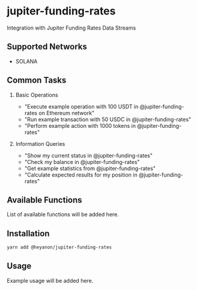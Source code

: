 # jupiter-funding-rates

Integration with Jupiter Funding Rates Data Streams

## Supported Networks

- SOLANA

## Common Tasks

1. Basic Operations
   - "Execute example operation with 100 USDT in @jupiter-funding-rates on Ethereum network"
   - "Run example transaction with 50 USDC in @jupiter-funding-rates"
   - "Perform example action with 1000 tokens in @jupiter-funding-rates"

2. Information Queries
   - "Show my current status in @jupiter-funding-rates"
   - "Check my balance in @jupiter-funding-rates"
   - "Get example statistics from @jupiter-funding-rates"
   - "Calculate expected results for my position in @jupiter-funding-rates"


## Available Functions

List of available functions will be added here.

## Installation

```bash
yarn add @heyanon/jupiter-funding-rates
```

## Usage

Example usage will be added here.
